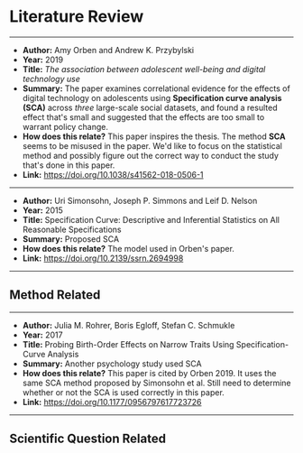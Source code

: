 # Literature Review

* * *

- **Author:** Amy Orben and Andrew K. Przybylski
- **Year:** 2019
- **Title:** *The association between adolescent well-being and digital technology use*
- **Summary:** The paper examines correlational evidence for the effects of digital technology on adolescents using **Specification curve analysis (SCA)** across *three* large-scale social datasets, and found a resulted effect that's small and suggested that the effects are too small to warrant policy change. 
- **How does this relate?** This paper inspires the thesis. The method **SCA** seems to be misused in the paper. We'd like to focus on the statistical method and possibly figure out the correct way to conduct the study that's done in this paper. 
- **Link:** https://doi.org/10.1038/s41562-018-0506-1

* * *

- **Author:** Uri Simonsohn, Joseph P. Simmons and Leif D. Nelson
- **Year:** 2015
- **Title:** Specification Curve: Descriptive and Inferential Statistics on All Reasonable Specifications
- **Summary:** Proposed SCA
- **How does this relate?** The model used in Orben's paper. 
- **Link:** https://doi.org/10.2139/ssrn.2694998

* * *

## Method Related

* * *

- **Author:** Julia M. Rohrer, Boris Egloff, Stefan C. Schmukle
- **Year:** 2017
- **Title:** Probing Birth-Order Effects on Narrow Traits Using Specification-Curve Analysis
- **Summary:** Another psychology study used SCA
- **How does this relate?** This paper is cited by Orben 2019. It uses the same SCA method proposed by Simonsohn et al. Still need to determine whether or not the SCA is used correctly in this paper. 
- **Link:** https://doi.org/10.1177/0956797617723726

* * *


## Scientific Question Related


